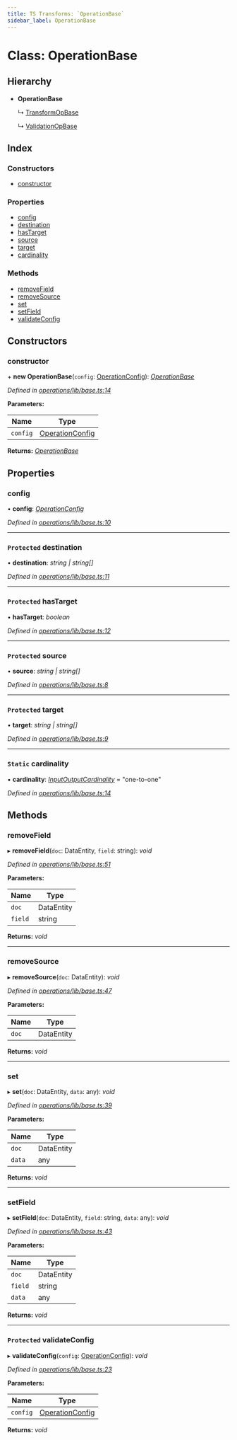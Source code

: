 ```yaml
---
title: TS Transforms: `OperationBase`
sidebar_label: OperationBase
---
```


# Class: OperationBase

## Hierarchy

* **OperationBase**

  ↳ [TransformOpBase](transformopbase.md)

  ↳ [ValidationOpBase](validationopbase.md)

## Index

### Constructors

* [constructor](operationbase.md#constructor)

### Properties

* [config](operationbase.md#config)
* [destination](operationbase.md#protected-destination)
* [hasTarget](operationbase.md#protected-hastarget)
* [source](operationbase.md#protected-source)
* [target](operationbase.md#protected-target)
* [cardinality](operationbase.md#static-cardinality)

### Methods

* [removeField](operationbase.md#removefield)
* [removeSource](operationbase.md#removesource)
* [set](operationbase.md#set)
* [setField](operationbase.md#setfield)
* [validateConfig](operationbase.md#protected-validateconfig)

## Constructors

###  constructor

\+ **new OperationBase**(`config`: [OperationConfig](../overview.md#operationconfig)): *[OperationBase](operationbase.md)*

*Defined in [operations/lib/base.ts:14](https://github.com/terascope/teraslice/blob/d8feecc03/packages/ts-transforms/src/operations/lib/base.ts#L14)*

**Parameters:**

Name | Type |
------ | ------ |
`config` | [OperationConfig](../overview.md#operationconfig) |

**Returns:** *[OperationBase](operationbase.md)*

## Properties

###  config

• **config**: *[OperationConfig](../overview.md#operationconfig)*

*Defined in [operations/lib/base.ts:10](https://github.com/terascope/teraslice/blob/d8feecc03/packages/ts-transforms/src/operations/lib/base.ts#L10)*

___

### `Protected` destination

• **destination**: *string | string[]*

*Defined in [operations/lib/base.ts:11](https://github.com/terascope/teraslice/blob/d8feecc03/packages/ts-transforms/src/operations/lib/base.ts#L11)*

___

### `Protected` hasTarget

• **hasTarget**: *boolean*

*Defined in [operations/lib/base.ts:12](https://github.com/terascope/teraslice/blob/d8feecc03/packages/ts-transforms/src/operations/lib/base.ts#L12)*

___

### `Protected` source

• **source**: *string | string[]*

*Defined in [operations/lib/base.ts:8](https://github.com/terascope/teraslice/blob/d8feecc03/packages/ts-transforms/src/operations/lib/base.ts#L8)*

___

### `Protected` target

• **target**: *string | string[]*

*Defined in [operations/lib/base.ts:9](https://github.com/terascope/teraslice/blob/d8feecc03/packages/ts-transforms/src/operations/lib/base.ts#L9)*

___

### `Static` cardinality

▪ **cardinality**: *[InputOutputCardinality](../overview.md#inputoutputcardinality)* = "one-to-one"

*Defined in [operations/lib/base.ts:14](https://github.com/terascope/teraslice/blob/d8feecc03/packages/ts-transforms/src/operations/lib/base.ts#L14)*

## Methods

###  removeField

▸ **removeField**(`doc`: DataEntity, `field`: string): *void*

*Defined in [operations/lib/base.ts:51](https://github.com/terascope/teraslice/blob/d8feecc03/packages/ts-transforms/src/operations/lib/base.ts#L51)*

**Parameters:**

Name | Type |
------ | ------ |
`doc` | DataEntity |
`field` | string |

**Returns:** *void*

___

###  removeSource

▸ **removeSource**(`doc`: DataEntity): *void*

*Defined in [operations/lib/base.ts:47](https://github.com/terascope/teraslice/blob/d8feecc03/packages/ts-transforms/src/operations/lib/base.ts#L47)*

**Parameters:**

Name | Type |
------ | ------ |
`doc` | DataEntity |

**Returns:** *void*

___

###  set

▸ **set**(`doc`: DataEntity, `data`: any): *void*

*Defined in [operations/lib/base.ts:39](https://github.com/terascope/teraslice/blob/d8feecc03/packages/ts-transforms/src/operations/lib/base.ts#L39)*

**Parameters:**

Name | Type |
------ | ------ |
`doc` | DataEntity |
`data` | any |

**Returns:** *void*

___

###  setField

▸ **setField**(`doc`: DataEntity, `field`: string, `data`: any): *void*

*Defined in [operations/lib/base.ts:43](https://github.com/terascope/teraslice/blob/d8feecc03/packages/ts-transforms/src/operations/lib/base.ts#L43)*

**Parameters:**

Name | Type |
------ | ------ |
`doc` | DataEntity |
`field` | string |
`data` | any |

**Returns:** *void*

___

### `Protected` validateConfig

▸ **validateConfig**(`config`: [OperationConfig](../overview.md#operationconfig)): *void*

*Defined in [operations/lib/base.ts:23](https://github.com/terascope/teraslice/blob/d8feecc03/packages/ts-transforms/src/operations/lib/base.ts#L23)*

**Parameters:**

Name | Type |
------ | ------ |
`config` | [OperationConfig](../overview.md#operationconfig) |

**Returns:** *void*
